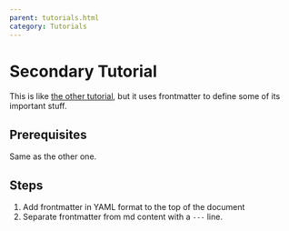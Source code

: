 ```yaml
---
parent: tutorials.html
category: Tutorials
---
```

# Secondary Tutorial

This is like [the other tutorial](tutorials-tutorial1.html), but it uses frontmatter to define some of its important stuff.

## Prerequisites

Same as the other one.

## Steps

1. Add frontmatter in YAML format to the top of the document
2. Separate frontmatter from md content with a `---` line.
